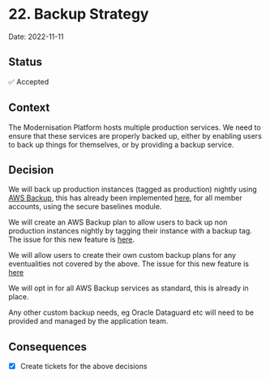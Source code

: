 # 22. Backup Strategy

Date: 2022-11-11

## Status

✅ Accepted

## Context

The Modernisation Platform hosts multiple production services. We need to ensure that these services are properly backed up, either by enabling users to back up things for themselves, or by providing a backup service.

## Decision

We will back up production instances (tagged as production) nightly using [AWS Backup](), this has already been implemented [here](https://github.com/ministryofjustice/modernisation-platform-terraform-baselines/tree/main/modules/backup), for all member accounts, using the secure baselines module.

We will create an AWS Backup plan to allow users to back up non production instances nightly by tagging their instance with a backup tag. The issue for this new feature is [here](https://github.com/ministryofjustice/modernisation-platform/issues/2612).

We will allow users to create their own custom backup plans for any eventualities not covered by the above. The issue for this new feature is [here](https://github.com/ministryofjustice/modernisation-platform/issues/2613)

We will opt in for all AWS Backup services as standard, this is already in place.

Any other custom backup needs, eg Oracle Dataguard etc will need to be provided and managed by the application team.

## Consequences

- [x] Create tickets for the above decisions
